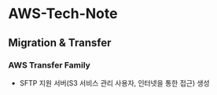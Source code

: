 # AWS-Tech-Note

## Migration & Transfer
### AWS Transfer Family
- SFTP 지원 서버(S3 서비스 관리 사용자, 인터넷을 통한 접근) 생성
